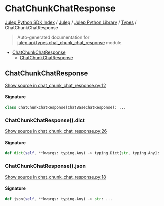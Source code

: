 # ChatChunkChatResponse

[Julep Python SDK Index](../../../README.md#julep-python-sdk-index) / [Julep](../../index.md#julep) / [Julep Python Library](../index.md#julep-python-library) / [Types](./index.md#types) / ChatChunkChatResponse

> Auto-generated documentation for [julep.api.types.chat_chunk_chat_response](../../../../../../../julep/api/types/chat_chunk_chat_response.py) module.

- [ChatChunkChatResponse](#chatchunkchatresponse)
  - [ChatChunkChatResponse](#chatchunkchatresponse-1)

## ChatChunkChatResponse

[Show source in chat_chunk_chat_response.py:12](../../../../../../../julep/api/types/chat_chunk_chat_response.py#L12)

#### Signature

```python
class ChatChunkChatResponse(ChatBaseChatResponse): ...
```

### ChatChunkChatResponse().dict

[Show source in chat_chunk_chat_response.py:26](../../../../../../../julep/api/types/chat_chunk_chat_response.py#L26)

#### Signature

```python
def dict(self, **kwargs: typing.Any) -> typing.Dict[str, typing.Any]: ...
```

### ChatChunkChatResponse().json

[Show source in chat_chunk_chat_response.py:18](../../../../../../../julep/api/types/chat_chunk_chat_response.py#L18)

#### Signature

```python
def json(self, **kwargs: typing.Any) -> str: ...
```